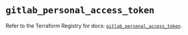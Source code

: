 # `gitlab_personal_access_token`

Refer to the Terraform Registry for docs: [`gitlab_personal_access_token`](https://registry.terraform.io/providers/gitlabhq/gitlab/18.4.1/docs/resources/personal_access_token).
